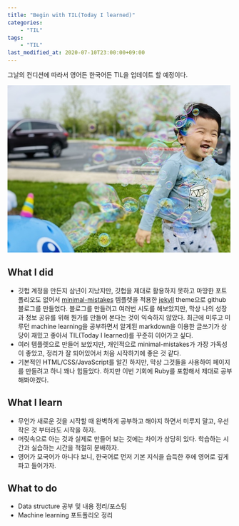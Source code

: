```yaml
---
title: "Begin with TIL(Today I learned)"
categories: 
    - "TIL"
tags:
    - "TIL"
last_modified_at: 2020-07-10T23:00:00+09:00
---
```

그날의 컨디션에 따라서 영어든 한국어든 TIL을 업데이트 할 예정이다.

![](/assets/images/TIL_Images/2020-07-10-TIL.jpeg)

## What I did
- 깃헙 계정을 만든지 삼년이 지났지만, 깃헙을 제대로 활용하지 못하고 마땅한 포트폴리오도 없어서 [minimal-mistakes](https://mmistakes.github.io/minimal-mistakes/) 템플렛을 적용한 [jekyll](https://jekyllrb.com/) theme으로 github 블로그를 만들었다. 블로그를 만들려고 여러번 시도를 해보았지만, 막상 나의 성장과 정보 공유를 위해 뭔가를 만들어 본다는 것이 익숙하지 않았다. 최근에 미루고 미루던 machine learning을 공부하면서 알게된 markdown을 이용한 글쓰기가 상당이 재밌고 좋아서 TIL(Today I learned)를 꾸준히 이어가고 싶다. 
- 여러 템플렛으로 만들어 보았지만, 개인적으로 minimal-mistakes가 가장 가독성이 좋았고, 정리가 잘 되어있어서 처음 시작하기에 좋은 것 같다.
- 기본적인 HTML/CSS/JavaScript를 알긴 하지만, 막상 그것들을 사용하여 페이지를 만들려고 하니 꽤나 힘들었다. 하지만 이번 기회에 Ruby를 포함해서 제대로 공부해봐야겠다.


## What I learn
- 무언가 새로운 것을 시작할 때 완벽하게 공부하고 해야지 하면서 미루지 말고, 우선 작은 것 부터라도 시작을 하자.
- 머릿속으로 아는 것과 실제로 만들어 보는 것에는 차이가 상당히 있다. 학습하는 시간과 실습하는 시간을 적절히 분배하자.
- 영어가 모국어가 아니다 보니, 한국어로 먼저 기본 지식을 습득한 후에 영어로 깊게 파고 들어가자.


## What to do
- Data structure 공부 및 내용 정리/포스팅
- Machine learning 포트폴리오 정리

